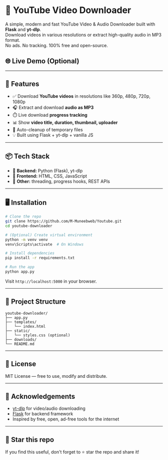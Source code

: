 # 🎥 YouTube Video Downloader

A simple, modern and fast YouTube Video & Audio Downloader built with **Flask** and **yt-dlp**.  
Download videos in various resolutions or extract high-quality audio in MP3 format.  
No ads. No tracking. 100% free and open-source.

## 🌐 Live Demo (Optional)

<!-- Uncomment if hosted -->
<!-- 👉 [Visit the live site](https://your-live-url.com) -->

---

## 🚀 Features

- ✅ Download **YouTube videos** in resolutions like 360p, 480p, 720p, 1080p
- 🎧 Extract and download **audio as MP3**
- ⏱️ Live download **progress tracking**
- 📊 Show **video title, duration, thumbnail, uploader**
- 🧼 Auto-cleanup of temporary files
- 💡 Built using Flask + yt-dlp + vanilla JS

---

## 📦 Tech Stack

- 🔹 **Backend:** Python (Flask), yt-dlp
- 🔹 **Frontend:** HTML, CSS, JavaScript
- 🔹 **Other:** threading, progress hooks, REST APIs

---

## 🖥️ Installation

```bash
# Clone the repo
git clone https://github.com/M-Muneebweb/Youtube.git
cd youtube-downloader

# (Optional) Create virtual environment
python -m venv venv
venv\Scripts\activate  # On Windows

# Install dependencies
pip install -r requirements.txt

# Run the app
python app.py
```

Visit `http://localhost:5000` in your browser.

---

## 📂 Project Structure

```
youtube-downloader/
├── app.py
├── templates/
│   └── index.html
├── static/
│   └── styles.css (optional)
├── downloads/
└── README.md
```

---

## 📃 License

MIT License — free to use, modify and distribute.

---

## 💬 Acknowledgements

- [yt-dlp](https://github.com/yt-dlp/yt-dlp) for video/audio downloading
- [Flask](https://flask.palletsprojects.com/) for backend framework
- Inspired by free, open, ad-free tools for the internet

---

## 🌟 Star this repo

If you find this useful, don't forget to ⭐ star the repo and share it!
